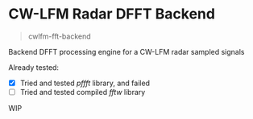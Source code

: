 # CW-LFM Radar DFFT Backend
> cwlfm-fft-backend

Backend DFFT processing engine for a CW-LFM radar sampled signals

Already tested:
- [x] Tried and tested *pffft* library, and failed
- [ ] Tried and tested compiled *fftw* library

WIP
